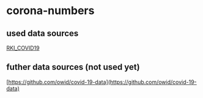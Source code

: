 # corona-numbers

## used data sources

[RKI_COVID19](https://www.arcgis.com/home/item.html?id=f10774f1c63e40168479a1feb6c7ca74#overview)

## futher data sources (not used yet)

[https://github.com/owid/covid-19-data](https://github.com/owid/covid-19-data)

